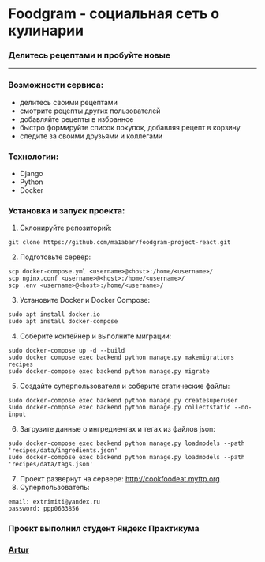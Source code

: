 # Foodgram - социальная сеть о кулинарии
### Делитесь рецептами и пробуйте новые
---

### Возможности сервиса:
- делитесь своими рецептами
- смотрите рецепты других пользователей
- добавляйте рецепты в избранное
- быстро формируйте список покупок, добавляя рецепт в корзину
- следите за своими друзьями и коллегами

### Технологии:
- Django 
- Python 
- Docker 

### Установка и запуск проекта: 
1. Склонируйте репозиторий: 
```
git clone https://github.com/ma1abar/foodgram-project-react.git
```
2. Подготовьте сервер:
```
scp docker-compose.yml <username>@<host>:/home/<username>/
scp nginx.conf <username>@<host>:/home/<username>/
scp .env <username>@<host>:/home/<username>/
```
3. Установите Docker и Docker Compose: 
```
sudo apt install docker.io 
sudo apt install docker-compose
```
4. Соберите контейнер и выполните миграции:
```
sudo docker-compose up -d --build
sudo docker compose exec backend python manage.py makemigrations recipes
sudo docker-compose exec backend python manage.py migrate
```
5. Создайте суперпользователя и соберите статические файлы: 
```
sudo docker-compose exec backend python manage.py createsuperuser
sudo docker-compose exec backend python manage.py collectstatic --no-input
```
6. Загрузите данные о ингредиентах и тегах из файлов json: 
```
sudo docker-compose exec backend python manage.py loadmodels --path 'recipes/data/ingredients.json'
sudo docker-compose exec backend python manage.py loadmodels --path 'recipes/data/tags.json'
```
7. Проект развернут на сервере: http://cookfoodeat.myftp.org
8. Суперпользователь:
```
email: extrimiti@yandex.ru
password: ppp0633856
```

### Проект выполнил студент Яндекс Практикума
### [Artur](https://github.com/Ma1abaR)
